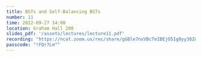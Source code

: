```yaml
---
title: BSTs and Self-Balancing BSTs
number: 11
time: 2022-09-27 14:00
location: Graham Hall 208
slides_pdf: '/assets/lectures/lecture11.pdf'
recording: "https://ncat.zoom.us/rec/share/gGBle7nxVBcTmIBEjO5Ig0yy38ZoLpkOVOYYrs4dt-AekPuSYBjf8u4WlD-h1Xuj.myexuO6o7gJ7V8cA"
passcode: "!FQr7Lm^"
---
```


<!-- ##### More resources
-

##### Video Resources
- -->

